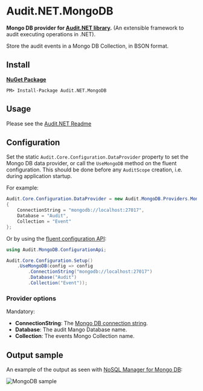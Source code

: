 # Audit.NET.MongoDB
**Mongo DB provider for [Audit.NET library](https://github.com/thepirat000/Audit.NET).** (An extensible framework to audit executing operations in .NET).

Store the audit events in a Mongo DB Collection, in BSON format.

## Install

**[NuGet Package](https://www.nuget.org/packages/Audit.NET.MongoDB/)**
```
PM> Install-Package Audit.NET.MongoDB
```

## Usage
Please see the [Audit.NET Readme](https://github.com/thepirat000/Audit.NET#usage)

## Configuration
Set the static `Audit.Core.Configuration.DataProvider` property to set the Mongo DB data provider, or call the `UseMongoDB` method on the fluent configuration. This should be done before any `AuditScope` creation, i.e. during application startup.

For example:
```c#
Audit.Core.Configuration.DataProvider = new Audit.MongoDB.Providers.MongoDataProvider()
{
    ConnectionString = "mongodb://localhost:27017",
    Database = "Audit",
    Collection = "Event"
};
```

Or by using the [fluent configuration API](https://github.com/thepirat000/Audit.NET#configuration-fluent-api):
```c#
using Audit.MongoDB.ConfigurationApi;

Audit.Core.Configuration.Setup()
    .UseMongoDB(config => config
        .ConnectionString("mongodb://localhost:27017")
        .Database("Audit")
        .Collection("Event"));
```

### Provider options

Mandatory:
- **ConnectionString**: The [Mongo DB connection string](http://mongodb.github.io/mongo-csharp-driver/2.0/reference/driver/connecting/).
- **Database**: The audit Mango Database name.
- **Collection**: The events Mongo Collection name.

## Output sample

An example of the output as seen with [NoSQL Manager for Mongo DB](http://www.mongodbmanager.com/):

![MongoDB sample](http://i.imgur.com/jyYOypX.png)

